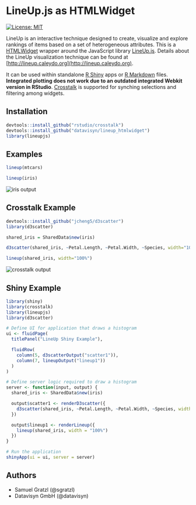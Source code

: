 LineUp.js as HTMLWidget
=======================

[![License: MIT][mit-image]][mit-url]

LineUp is an interactive technique designed to create, visualize and explore rankings of items based on a set of heterogeneous attributes. 
This is a [HTMLWidget](http://www.htmlwidgets.org/) wrapper around the JavaScript library [LineUp.js](https://github.com/datavisyn/lineupjs). Details about the LineUp visualization technique can be found at [http://lineup.caleydo.org](http://lineup.caleydo.org). 

It can be used within standalone [R Shiny](https://shiny.rstudio.com/) apps or [R Markdown](http://rmarkdown.rstudio.com/) files. **Integrated plotting does not work due to an outdated integrated Webkit version in RStudio**.
[Crosstalk](https://rstudio.github.io/crosstalk/) is supported for synching selections and filtering among widgets. 

Installation
------------

```R
devtools::install_github("rstudio/crosstalk")
devtools::install_github("datavisyn/lineup_htmlwidget")
library(lineupjs)
```

Examples
--------

```R
lineup(mtcars)
```

```R
lineup(iris)
```

![iris output](https://user-images.githubusercontent.com/4129778/34919941-fec50232-f96a-11e7-95be-9eefb213e3d6.png)

Crosstalk Example
-------------

```R
devtools::install_github("jcheng5/d3scatter")
library(d3scatter)

shared_iris = SharedData$new(iris)

d3scatter(shared_iris, ~Petal.Length, ~Petal.Width, ~Species, width="100%")
```

```R
lineup(shared_iris, width="100%")
```

![crosstalk output](https://user-images.githubusercontent.com/4129778/34919938-fb7166de-f96a-11e7-8ea1-443e0923b160.png)



Shiny Example
-------------
```R
library(shiny)
library(crosstalk)
library(lineupjs)
library(d3scatter)

# Define UI for application that draws a histogram
ui <- fluidPage(
  titlePanel("LineUp Shiny Example"),

  fluidRow(
    column(5, d3scatterOutput("scatter1")),
    column(7, lineupOutput("lineup1"))
  )
)

# Define server logic required to draw a histogram
server <- function(input, output) {
  shared_iris <- SharedData$new(iris)

  output$scatter1 <- renderD3scatter({
    d3scatter(shared_iris, ~Petal.Length, ~Petal.Width, ~Species, width = "100%")
  })

  output$lineup1 <- renderLineup({
    lineup(shared_iris, width = "100%")
  })
}

# Run the application
shinyApp(ui = ui, server = server)
```


Authors
-------

 * Samuel Gratzl (@sgratzl)
 * Datavisyn GmbH (@datavisyn)


[mit-image]: https://img.shields.io/badge/License-MIT-yellow.svg
[mit-url]: https://opensource.org/licenses/MIT
